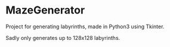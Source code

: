 # MazeGenerator

Project for generating labyrinths, made in Python3 using Tkinter.

Sadly only generates up to 128x128 labyrinths.
